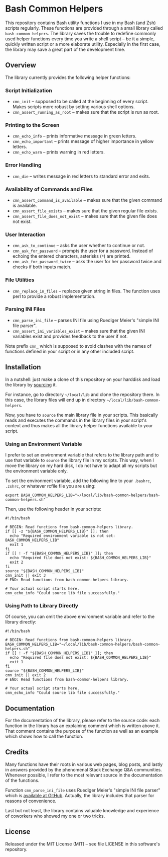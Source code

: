 # Bash Common Helpers

This repository contains Bash utility functions I use in my Bash (and Zsh)
scripts regularly. These functions are provided through a small library
called `bash-common-helpers`. The library saves the trouble to redefine
commonly used helper functions every time you write a shell script &ndash; be it
a simple, quickly written script or a more elaborate utility. Especially in the
first case, the library may save a great part of the development time.

## Overview

The library currently provides the following helper functions:

### Script Initialization

- `cmn_init` &ndash; supposed to be called at the beginning of every script.
  Makes scripts more robust by setting various shell options.
- `cmn_assert_running_as_root` &ndash; makes sure that the script is run as
  root.

### Printing to the Screen

- `cmn_echo_info` &ndash; prints informative message in green letters.
- `cmn_echo_important` &ndash; prints message of higher importance in yellow
  letters.
- `cmn_echo_warn` &ndash; prints warning in red letters.

### Error Handling

- `cmn_die` &ndash; writes message in red letters to standard error and exits.

### Availability of Commands and Files

- `cmn_assert_command_is_available` &ndash; makes sure that the given command is
  available.
- `cmn_assert_file_exists` &ndash; makes sure that the given regular file
  exists.
- `cmn_assert_file_does_not_exist` &ndash; makes sure that the given file does
  not exist.

### User Interaction

- `cmn_ask_to_continue` &ndash; asks the user whether to continue or not.
- `cmn_ask_for_password` &ndash; prompts the user for a password. Instead of
  echoing the entered characters, asterisks (`*`) are printed.
- `cmn_ask_for_password_twice` &ndash; asks the user for her password twice and
  checks if both inputs match.

### File Utilities

- `cmn_replace_in_files` &ndash; replaces given string in files. The function
  uses perl to provide a robust implementation.

### Parsing INI Files

- `cmn_parse_ini_file` &ndash; parses INI file using Ruediger Meier's "simple
  INI file parser".
- `cmn_assert_ini_variables_exist` &ndash; makes sure that the given INI
  variables exist and provides feedback to the user if not.

Note prefix `cmn_` which is supposed to avoid clashes with the names of
functions defined in your script or in any other included script.

## Installation

In a nutshell: just make a clone of this repository on your harddisk and load
the library by [sourcing](http://ss64.com/bash/source.html) it.

For instance, go to directory `~/local/lib` and clone the repository there. In
this case, the library files will end up in directory
`~/local/lib/bash-common-helpers`.

Now, you have to `source` the main library file in your scripts. This basically
reads and executes the commands in the library files in your script's context
and thus makes all the library helper functions available to your script.

### Using an Environment Variable

I prefer to set an environment variable that refers to the library path and
to use that variable to `source` the library file in my scripts. This way, when
I move the library on my hard disk, I do not have to adapt all my scripts but
the environment variable only.

To set the environment variable, add the following line to your `.bashrc`,
`.zshrc`, or whatever rcfile file you are using:

    export BASH_COMMON_HELPERS_LIB="~/local/lib/bash-common-helpers/bash-common-helpers.sh"

Then, use the following header in your scripts:

    #!/bin/bash

    # BEGIN: Read functions from bash-common-helpers library.
    if [[ -z "${BASH_COMMON_HELPERS_LIB}" ]]; then
      echo "Required environment variable is not set: BASH_COMMON_HELPERS_LIB"
      exit 1
    fi
    if [[ ! -f "${BASH_COMMON_HELPERS_LIB}" ]]; then
      echo "Required file does not exist: ${BASH_COMMON_HELPERS_LIB}"
      exit 2
    fi
    source "${BASH_COMMON_HELPERS_LIB}"
    cmn_init || exit 3
    # END: Read functions from bash-common-helpers library.

    # Your actual script starts here.
    cmn_echo_info "Could source lib file successfully."

### Using Path to Library Directly

Of course, you can omit the above environment variable and refer to the library
directly:

    #!/bin/bash

    # BEGIN: Read functions from bash-common-helpers library.
    BASH_COMMON_HELPERS_LIB="~/local/lib/bash-common-helpers/bash-common-helpers.sh"
    if [[ ! -f "${BASH_COMMON_HELPERS_LIB}" ]]; then
      echo "Required file does not exist: ${BASH_COMMON_HELPERS_LIB}"
      exit 1
    fi
    source "${BASH_COMMON_HELPERS_LIB}"
    cmn_init || exit 2
    # END: Read functions from bash-common-helpers library.

    # Your actual script starts here.
    cmn_echo_info "Could source lib file successfully."

## Documentation

For the documentation of the library, please refer to the source code: each
function in the library has an explaining comment which is written above it.
That comment contains the purpose of the function as well as an example which
shows how to call the function.

## Credits

Many functions have their roots in various web pages, blog posts, and lastly
in answers provided by the phenomenal Stack Exchange Q&A communities. Whenever
possible, I refer to the most relevant source in the documentation of the
functions.

Function `cmn_parse_ini_file` uses Ruediger Meier's "simple INI file parser"
which is [available at GitHub](https://github.com/rudimeier/bash_ini_parser).
Actually, the library includes that parser for reasons of convenience.

Last but not least, the library contains valuable knowledge and experience
of coworkers who showed my one or two tricks.

## License

Released under the MIT License (MIT) &ndash; see file LICENSE in this software's
repository.
